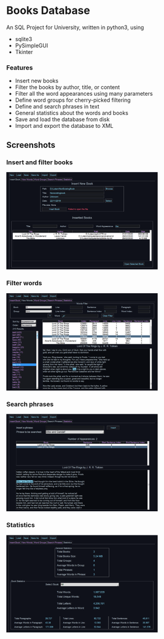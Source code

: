 # Books Database
An SQL Project for University, written in python3, using 	
* sqlite3
* PySimpleGUI
* Tkinter

### Features 
* Insert new books
* Filter the books by author, title, or content
* Filter all the word appearances using many parameters
* Define word groups for cherry-picked filtering
* Define and search phrases in text
* General statistics about the words and books
* Save and load the database from disk
* Import and export the database to XML

## Screenshots
### Insert and filter books
<img src="/screenshots/books.png" width="400">

### Filter words
<img src="/screenshots/words.png" width="400">

### Search phrases
<img src="/screenshots/phrases.png" width="400">

### Statistics
<img src="/screenshots/statistics.png" width="400">